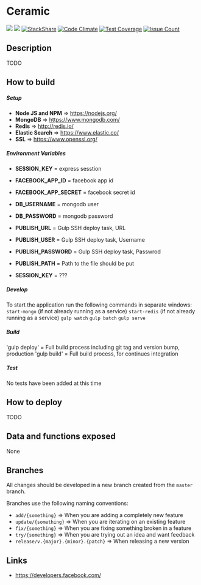 # Ceramic
![](https://travis-ci.org/Axodoss/Ceramic.svg)
![](https://david-dm.org/Axodoss/Ceramic.svg)
[![StackShare](http://img.shields.io/badge/tech-stack-0690fa.svg?style=flat)](http://stackshare.io/Axodoss/ceramic)
[![Code Climate](https://codeclimate.com/github/Axodoss/Ceramic/badges/gpa.svg)](https://codeclimate.com/github/Axodoss/Ceramic)
[![Test Coverage](https://codeclimate.com/github/Axodoss/Ceramic/badges/coverage.svg)](https://codeclimate.com/github/Axodoss/Ceramic/coverage)
[![Issue Count](https://codeclimate.com/github/Axodoss/Ceramic/badges/issue_count.svg)](https://codeclimate.com/github/Axodoss/Ceramic)

## Description
TODO

## How to build
##### Setup
* **Node JS and NPM** => https://nodejs.org/
* **MongoDB** => https://www.mongodb.com/
* **Redis** => http://redis.io/
* **Elastic Search** => https://www.elastic.co/
* **SSL** => https://www.openssl.org/

##### Environment Variables
* **SESSION_KEY** = express sesstion
* **FACEBOOK_APP_ID** = facebook app id
* **FACEBOOK_APP_SECRET** = facebook secret id
* **DB_USERNAME** = mongodb user
* **DB_PASSWORD** = mongodb password

* **PUBLISH_URL** = Gulp SSH deploy task, URL
* **PUBLISH_USER** =  Gulp SSH deploy task, Username
* **PUBLISH_PASSWORD** =  Gulp SSH deploy task, Passwrod
* **PUBLISH_PATH** = Path to the file should be put

* **SESSION_KEY** = ???

##### Develop
To start the application run the following commands in separate windows:
`start-mongo` (if not already running as a service)
`start-redis` (if not already running as a service)
`gulp watch`
`gulp batch`
`gulp serve`

##### Build
'gulp deploy' = Full build process including git tag and version bump, production
'gulp build' = Full build process, for continues integration

##### Test
No tests have been added at this time

## How to deploy
TODO

## Data and functions exposed
None

## Branches
All changes should be developed in a new branch created from the `master` branch.

Branches use the following naming conventions:
* `add/{something}` => When you are adding a completely new feature
* `update/{something}` => When you are iterating on an existing feature
* `fix/{something}` => When you are fixing something broken in a feature
* `try/{something}` => When you are trying out an idea and want feedback
* `release/v.{major}.{minor}.{patch}` => When releasing a new version

## Links
* https://developers.facebook.com/